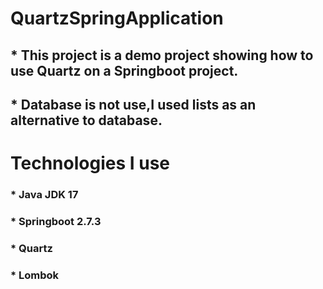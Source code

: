 # QuartzSpringApplication
##  * This project is a demo project showing how to use Quartz on a Springboot project.
##  * Database is not use,I used lists as an alternative to database.

# Technologies I use
### * Java JDK 17
### * Springboot 2.7.3
### * Quartz
### * Lombok
